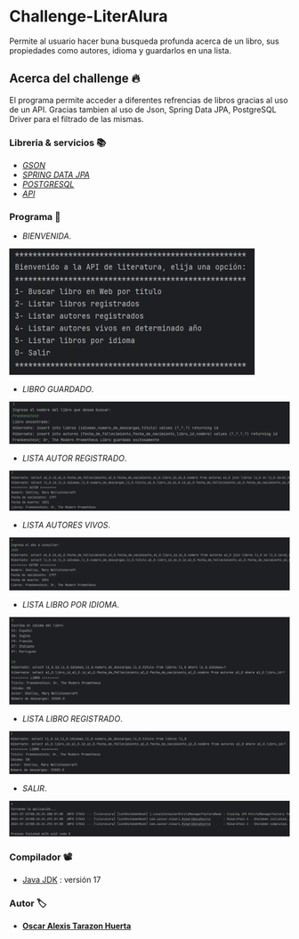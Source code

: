# Challenge-LiterAlura
Permite al usuario hacer buna busqueda profunda acerca de un libro, sus propiedades como autores, idioma y guardarlos en una lista.

## Acerca del challenge 🔥
El programa permite acceder a diferentes refrencias de libros gracias al uso de un API. Gracias tambien al uso de Json, Spring Data JPA, PostgreSQL Driver para el filtrado de las mismas.

### Libreria & servicios 📚
* _[GSON](https://central.sonatype.com/artifact/com.google.code.gson/gson?smo=true)_
* _[SPRING DATA JPA](https://spring.io/projects/spring-data-jpa)_
* _[POSTGRESQL](https://www.postgresql.org/)_
* _[API](https://gutendex.com/)_


### Programa 👾
* _BIENVENIDA_.

![Imagenes challenge](https://github.com/4l3xs/literalura/blob/master/Imagenes%20challenge/Bienvenida.png)

* _LIBRO GUARDADO_.

![Imagenes challenge](https://github.com/4l3xs/literalura/blob/master/Imagenes%20challenge/Libro%20guardado.png)

* _LISTA AUTOR REGISTRADO_.

![Imagenes challenge](https://github.com/4l3xs/literalura/blob/master/Imagenes%20challenge/Lista%20autor%20registrado.png)

* _LISTA AUTORES VIVOS_.

![Imagenes challenge](https://github.com/4l3xs/literalura/blob/master/Imagenes%20challenge/Lista%20autores%20vivios.png)

* _LISTA LIBRO POR IDIOMA_.

![Imagenes challenge](https://github.com/4l3xs/literalura/blob/master/Imagenes%20challenge/Lista%20libro%20por%20idioma.png)

* _LISTA LIBRO REGISTRADO_.

![Imagenes challenge](https://github.com/4l3xs/literalura/blob/master/Imagenes%20challenge/Lista%20libro%20registrado.png)

* _SALIR_.

![Imagenes challenge](https://github.com/4l3xs/literalura/blob/master/Imagenes%20challenge/Salir.png)

### Compilador 📽️

* [Java JDK](https://www.oracle.com/br/java/technologies/downloads/)  : versión 17

### Autor 🏷️
* **[Oscar Alexis Tarazon Huerta](https://github.com/4l3xs)**
